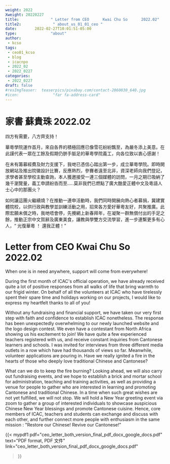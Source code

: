 ```yaml
---
weight: 2022
Xweight: 20220227
title:              " Letter from CEO      Kwai Chu So      2022.02"
title2:              " about_us_01_01_ceo "
date:        2022-02-27T10:01:51-05:00
type:               "about"
author:
 - kcso
tags:
 - ceo01_kcso
 - blog
 - icacnpo
 - 2022_02
 - 2022_0227
categories:
 - 2022_0227
draft: false
#resImgTeaser:  teaserpics/pixabay.com/contact-2860030_640.jpg
#icon:               "far fa-address-card"
---
```




# 家書          蘇貴珠         2022.02

四方有需要，八方齊支持！ 

華粵學院運作首月，來自各界的積極回應已像雪花紛紛飄至，為嚴冬添上美意。在此謹代表一眾在工餘及假期仍胼手胝足的華粵學院義工，向各位致以衷心感謝！ 

在未有籌募經費及財力支援下，我哋已憑信心踏出第一步，成立華粵學院。即時開放網站及推出院徽設計比賽，反應熱烈，參賽者遠至北非，資深老師向我們登記，求學者甚至學校主動查詢，本人獲邀接受一連三個媒體的訪問，一月之期已吸納了幾千瀏覽量，義工申請紛沓而至.....莫非我們已燃點了廣大酷愛正體中文及粵語人士心中的那團火？ 

如何讓這團火繼續燒？在推動一連申活動時，我們同時開展向熱心者募捐，冀建實體院校，以供行政與教學並訓練活動之用，招來各方愛好華粵友好，共聚推廣。此際宏願未償之時，我哋唔會停，先攪網上新春拜年，在凝聚一群無償付出的手足之餘，推動正宗中文賀辭及廣東美食，讓教與學雙方交流學習，進一步連繫更多有心人，“ 光復華粵  ！
還我正體！” 

# Letter from CEO      Kwai Chu So      2022.02

When one is in need anywhere, support will come from everywhere! 

During the first month of ICAC's official operation, we have already received quite a lot of positive responses from all walks of life that bring warmth to our frigid winter. On behalf of all the volunteers at ICAC who have tirelessly spent their spare time and holidays working on our projects, I would like to express my heartfelt thanks to all of you!

Without any fundraising and financial support, we have taken our very first step with faith and confidence to establish ICAC nonetheless. The response has been unexpectedly overwhelming to our newly launched website and the logo design contest. We even have a contestant from North Africa showing us his excitement to join! We have quite a few experienced teachers registered with us, and receive constant inquiries from Cantonese learners and schools. I was invited for interviews from three different media outlets in a row which have had thousands of views so far. Meanwhile, volunteer applications are pouring in. Have we really ignited a fire in the hearts of those who deeply love traditional Chinese and Cantonese?

What can we do to keep the fire burning? Looking ahead, we will also carry out fundraising events, and we hope to establish a brick and mortar school for administration, teaching and training activities, as well as providing a venue for people to gather who are interested in learning and promoting Cantonese and traditional Chinese. In a time when such great wishes are not yet fulfilled, we will not stop. We will hold a  New Year greeting event via zoom to gather a group of interested individuals to showcase auspicious Chinese New Year blessings and promote Cantonese cuisine. Hence, core members of ICAC, teachers and students can exchange and discuss with each other, and further connect more people with enthusiasm in the  same mission : "Restore our Chinese! Revive our Cantonese!”



{{< mypdf1 pdf="ceo_letter_both_version_final_pdf_docx_google_docs.pdf"
text="PDF format, PDF 文件"
link="ceo_letter_both_version_final_pdf_docx_google_docs.pdf"
>}}

